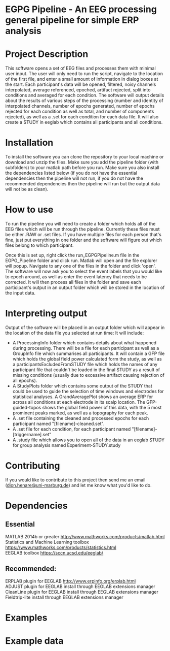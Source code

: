 # EGPG Pipeline - An EEG processing general pipeline for simple ERP analysis

# Project Description

This software opens a set of EEG files and processes them with minimal user input. The user will only need to run the script, navigate to the location of the first file, and enter a small amount of information in dialog boxes at the start. Each participant's data will be opened, filtered, noisy channels interpolated, average referenced, epoched, artifact rejected, split into conditions and averaged for each condition. The software will output details about the results of various steps of the processing (number and identity of interpolated channels, number of epochs generated, number of epochs rejected for each condition as well as total, and number of components rejected), as well as a .set for each condition for each data file. It will also create a STUDY in eeglab which contains all participants and all conditions.

# Installation

To install the software you can clone the repository to your local machine or download and unzip the files. Make sure you add the pipeline folder (with subfolders) to your matlab path before you run. Make sure you also install the dependencies listed below (if you do not have the essential dependencies then the pipeline will not run, if you do not have the recommended dependencies then the pipeline will run but the output data will not be as clean).

# How to use

To run the pipeline you will need to create a folder which holds all of the EEG files which will be run through the pipeline. Currently these files must be either .RAW or .set files. If you have multiple files for each person that's fine, just put everything in one folder and the software will figure out which files belong to which participant.

Once this is set up, right click the run_EGPGPipeline.m file in the EGPG_Pipeline folder and click run. Matlab will open and the file explorer will popup. Navigate to any one of the files in the folder and click 'open'. The software will now ask you to select the event labels that you would like to epoch around, as well as enter the event latency that needs to be corrected. It will then process all files in the folder and save each participant's output in an output folder which will be stored in the location of the input data.

# Interpreting output
Output of the software will be placed in an output folder which will appear in the location of the data file you selected at run time:
It will include:
- A ProcessingInfo folder which contains details about what happened during processing. There will be a file for each participant as well as a GroupInfo file which summarises all participants. It will contain a GFP file which holds the global field power calculated form the study, as well as a participantsExcludedFromSTUDY file which holds the names of any participant file that couldn't be loaded in the final STUDY as a result of missing conditions (usually due to excessive artifact causing rejection of all epochs).
- A StudyPlots folder which contains some output of the STUDY that could be used to guide the selection of time windows and electrodes for statistical analyses. A GrandAveragePlot shows an average ERP for across all conditions at each electrode in its scalp location. The GFP-guided-topos shows the global field power of this data, with the 5 most prominent peaks marked, as well as a topography for each peak.
- A .set file containing the cleaned and processed epochs for each participant named "[filename]-cleaned.set".
- A .set file for each condition, for each participant named "[filename]-[triggername].set"
- A .study file which allows you to open all of the data in an eeglab STUDY for group analysis named Experiment-STUDY.study

# Contributing

If you would like to contribute to this project then send me an email (dion.henare@uni-marburg.de) and let me know what you'd like to do.

# Dependencies

## Essential
MATLAB 2014b or greater                   http://www.mathworks.com/products/matlab.html  
Statistics and Machine Learning toolbox   https://www.mathworks.com/products/statistics.html  
EEGLAB toolbox                            https://sccn.ucsd.edu/eeglab/  

## Recommended:
ERPLAB plugin for EEGLAB                  http://www.erpinfo.org/erplab.html  
ADJUST plugin for EEGLAB                  install through EEGLAB extensions manager  
CleanLine plugin for EEGLAB               install through EEGLAB extensions manager  
Fieldtrip-lite                            install through EEGLAB extensions manager  

# Examples



# Example data
